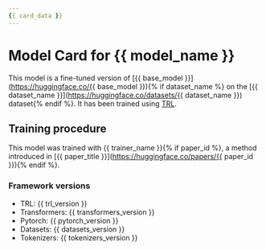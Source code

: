 ```yaml
---
{{ card_data }}
---
```


# Model Card for {{ model_name }}

This model is a fine-tuned version of [{{ base_model }}](https://huggingface.co/{{ base_model }}){% if dataset_name %} on the [{{ dataset_name }}](https://huggingface.co/datasets/{{ dataset_name }}) dataset{% endif %}.
It has been trained using [TRL](https://github.com/huggingface/trl).

## Training procedure

This model was trained with {{ trainer_name }}{% if paper_id %}, a method introduced in [{{ paper_title }}](https://huggingface.co/papers/{{ paper_id }}){% endif %}.

### Framework versions

- TRL: {{ trl_version }}
- Transformers: {{ transformers_version }}
- Pytorch: {{ pytorch_version }}
- Datasets: {{ datasets_version }}
- Tokenizers: {{ tokenizers_version }}
